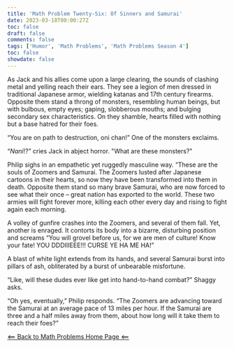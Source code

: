 ```yaml
---
title: 'Math Problem Twenty-Six: Of Sinners and Samurai'
date: 2023-03-18T00:00:27Z
toc: false
draft: false
comments: false
tags: ['Humor', 'Math Problems', 'Math Problems Season 4']
toc: false
showdate: false
---
```


As Jack and his allies come upon a large clearing, the sounds of clashing metal and yelling reach their ears. They see a legion of men dressed in traditional Japanese armor, wielding katanas and 17th century firearms. Opposite them stand a throng of monsters, resembling human beings, but with bulbous, empty eyes; gaping, slobberous mouths; and bulging secondary sex characteristics. On they shamble, hearts filled with nothing but a base hatred for their foes. 

“You are on path to destruction, oni chan!” One of the monsters exclaims. 

“*Nani*!?” cries Jack in abject horror. "What are these monsters?"

Philip sighs in an empathetic yet ruggedly masculine way. “These are the souls of Zoomers and Samurai. The Zoomers lusted after Japanese cartoons in their hearts, so now they have been transformed into them in death. Opposite them stand so many brave Samurai, who are now forced to see what their once – great nation has exported to the world. These two armies will fight forever more, killing each other every day and rising to fight again each morning. 

A volley of gunfire crashes into the Zoomers, and several of them fall. Yet, another is enraged. It contorts its body into a bizarre, disturbing position and screams “You will grovel before us, for we are men of culture! Know your fate! YOU DDDIIIEEE!!! CURSE YE HA ME HA!”

A blast of white light extends from its hands, and several Samurai burst into pillars of ash, obliterated by a burst of unbearable misfortune.

“Like, will these dudes ever like get into hand-to-hand combat?” Shaggy asks.

“Oh yes, eventually,” Philip responds. “The Zoomers are advancing toward the Samurai at an average pace of 13 miles per hour. If the Samurai are three and a half miles away from them, about how long will it take them to reach their foes?”

[<== Back to Math Problems Home Page <==](/humor/problems#season-four-the-harrowing-of-heck)
